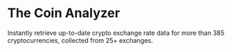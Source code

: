 # The Coin Analyzer

Instantly retrieve up-to-date crypto exchange rate data for more than 385 cryptocurrencies, collected from 25+ exchanges.


